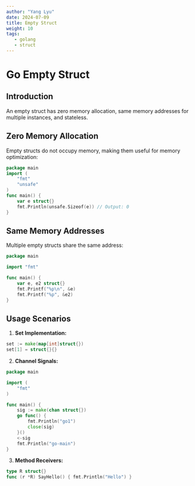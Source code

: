 ```yaml
---
author: "Yang Lyu"
date: 2024-07-09
title: Empty Struct
weight: 10
tags:
   - golang
   - struct
---
```

# Go Empty Struct

## Introduction

An empty struct has zero memory allocation, same memory addresses for multiple instances, and stateless.

## Zero Memory Allocation

Empty structs do not occupy memory, making them useful for memory optimization:

```go
package main
import (
    "fmt"
    "unsafe"
)
func main() {
    var e struct{}
    fmt.Println(unsafe.Sizeof(e)) // Output: 0
}
```

## Same Memory Addresses

Multiple empty structs share the same address:

```go
package main

import "fmt"

func main() {
	var e, e2 struct{}
	fmt.Printf("%p\n", &e) 
	fmt.Printf("%p", &e2)  
}
```

## Usage Scenarios

1. **Set Implementation:**

```go
set := make(map[int]struct{})
set[1] = struct{}{}
```

2. **Channel Signals:**

```go
package main

import (
	"fmt"
)

func main() {
	sig := make(chan struct{})
	go func() {
		fmt.Println("go1")
		close(sig)
	}()
	<-sig
	fmt.Println("go-main")
}
```

3. **Method Receivers:**

```go
type R struct{}
func (r *R) SayHello() { fmt.Println("Hello") }
```

